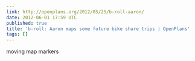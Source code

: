 ```yaml
---
link: http://openplans.org/2012/05/25/b-roll-aaron/
date: 2012-06-01 17:59 UTC
published: true
title: 'b-roll: Aaron maps some future bike share trips | OpenPlans'
tags: []
---
```


moving map markers
